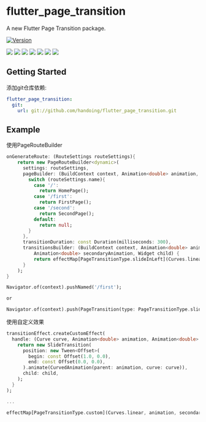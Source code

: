 # flutter_page_transition

A new Flutter Page Transition package.

[![Version](https://img.shields.io/badge/version-0.0.2-blue.svg)](https://github.com/handoing/flutter_page_transition)

![](./screenshots/fadeIn.gif)
![](./screenshots/slideInLeft.gif)
![](./screenshots/slideLeft.gif)
![](./screenshots/slideParallaxLeft.gif)
![](./screenshots/slideZoomLeft.gif)
![](./screenshots/transferRight.gif)
![](./screenshots/rippleRightUp.gif)

## Getting Started

添加git仓库依赖:
```yaml
flutter_page_transition:
  git:
    url: git://github.com/handoing/flutter_page_transition.git
```

## Example

使用PageRouteBuilder
```dart
onGenerateRoute: (RouteSettings routeSettings){
    return new PageRouteBuilder<dynamic>(
      settings: routeSettings,
      pageBuilder: (BuildContext context, Animation<double> animation, Animation<double> secondaryAnimation) {
        switch (routeSettings.name){
          case '/':
            return HomePage();
          case '/first':
            return FirstPage();
          case '/second':
            return SecondPage();
          default:
            return null;
        }
      },
      transitionDuration: const Duration(milliseconds: 300),
      transitionsBuilder: (BuildContext context, Animation<double> animation,
          Animation<double> secondaryAnimation, Widget child) {
          return effectMap[PageTransitionType.slideInLeft](Curves.linear, animation, secondaryAnimation, child);
      }
    );
}

Navigator.of(context).pushNamed('/first');

or

Navigator.of(context).push(PageTransition(type: PageTransitionType.slideInLeft, child: FirstPage()));


```

使用自定义效果
```dart
transitionEffect.createCustomEffect(
  handle: (Curve curve, Animation<double> animation, Animation<double> secondaryAnimation, Widget child) {
    return new SlideTransition(
      position: new Tween<Offset>(
        begin: const Offset(1.0, 0.0),
        end: const Offset(0.0, 0.0),
      ).animate(CurvedAnimation(parent: animation, curve: curve)),
      child: child,
    );
  }
);

...

effectMap[PageTransitionType.custom](Curves.linear, animation, secondaryAnimation, child);
```
